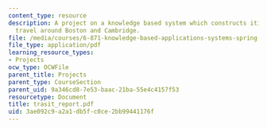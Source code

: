 ```yaml
---
content_type: resource
description: A project on a knowledge based system which constructs itineraries for
  travel around Boston and Cambridge.
file: /media/courses/6-871-knowledge-based-applications-systems-spring-2005/3ae092c9a2a1db5fc0ce2bb99441176f_trasit_report.pdf
file_type: application/pdf
learning_resource_types:
- Projects
ocw_type: OCWFile
parent_title: Projects
parent_type: CourseSection
parent_uid: 9a346cd8-7e53-baac-21ba-55e4c4157f53
resourcetype: Document
title: trasit_report.pdf
uid: 3ae092c9-a2a1-db5f-c0ce-2bb99441176f
---
```

